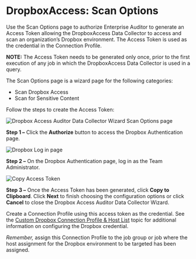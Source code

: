 # DropboxAccess: Scan Options

Use the Scan Options page to authorize Enterprise Auditor to generate an Access Token allowing the
DropboxAccess Data Collector to access and scan an organization’s Dropbox environment. The Access
Token is used as the credential in the Connection Profile.

**NOTE:** The Access Token needs to be generated only once, prior to the first execution of any job
in which the DropboxAccess Data Collector is used in a query.

The Scan Options page is a wizard page for the following categories:

- Scan Dropbox Access
- Scan for Sensitive Content

Follow the steps to create the Access Token:

![Dropbox Access Auditor Data Collector Wizard Scan Options page](/img/product_docs/accessanalyzer/11.6/admin/datacollector/dropboxaccess/scanoptions.webp)

**Step 1 –** Click the **Authorize** button to access the Dropbox Authentication page.

![Dropbox Log in page](/img/product_docs/accessanalyzer/11.6/admin/datacollector/dropboxaccess/scanoptionsdropboxlogin.webp)

**Step 2 –** On the Dropbox Authentication page, log in as the Team Administrator.

![Copy Access Token](/img/product_docs/accessanalyzer/11.6/admin/datacollector/dropboxaccess/scanoptionsaccesstoken.webp)

**Step 3 –** Once the Access Token has been generated, click **Copy to Clipboard**. Click **Next**
to finish choosing the configuration options or click **Cancel** to close the Dropbox Access Auditor
Data Collector Wizard.

Create a Connection Profile using this access token as the credential. See the
[Custom Dropbox Connection Profile & Host List](/docs/accessanalyzer/11.6/admin/datacollector/dropboxaccess/configurejob.md)
topic for additional information on configuring the Dropbox credential.

_Remember,_ assign this Connection Profile to the job group or job where the host assignment for the
Dropbox environment to be targeted has been assigned.
